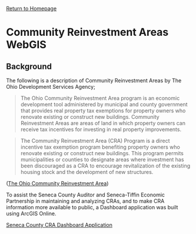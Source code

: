 [Return to Homepage](../)
# Community Reinvestment Areas WebGIS

## Background
The following is a description of Community Reinvestment Areas by The Ohio Development Services Agency;

>  The Ohio Community Reinvestment Area program is an economic development tool administered by municipal and county government that provides real property tax exemptions for property owners who renovate existing or construct new buildings. Community Reinvestment Areas are areas of land in which property owners can receive tax incentives for investing in real property improvements.

>  The Community Reinvestment Area (CRA) Program is a direct incentive tax exemption program benefiting property owners who renovate existing or construct new buildings.  This program permits municipalities or counties to designate areas where investment has been discouraged as a CRA to encourage revitalization of the existing housing stock and the development of new structures.

([The Ohio Community Reinvestment Area](https://www.development.ohio.gov/bs/bs_comreinvest.htm))

To assist the Seneca County Auditor and Seneca-Tiffin Economic Partnership in maintaining and analyzing CRAs, and to make CRA information more available to public, a Dashboard application was built using ArcGIS Online.

[Seneca County CRA Dashboard Application](https://senecacountygis.maps.arcgis.com/home/item.html?id=9600df3a85bd47709a77ec29a3ef67b8)
